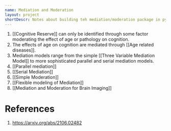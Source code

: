 ```yaml
---
name: Mediation and Moderation
layout: project
shortDescr: Notes about building teh mediation/moderation package in python.
---
```


1. [[Cognitive Reserve]] can only be identified through some factor moderating the effect of age or pathology on cognition.
2. The effects of age on cognition are mediated through [[Age related diseases]].
3. Mediation models range from the simple [[Three Variable Mediation Model]] to more sophisticated parallel and serial mediation models.
4. [[Parallel mediation]]
5. [[Serial Mediation]]
6. [[Simple Moderation]]
7. [[Flexible modeling of Mediation]]
8. [[Mediation and Moderation for Brain Imaging]]


# References
1. https://arxiv.org/abs/2106.02482
